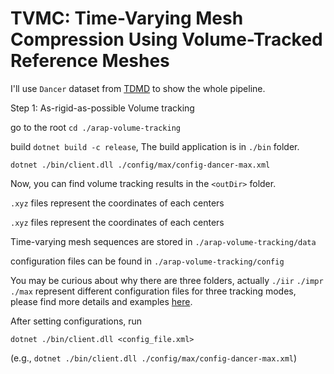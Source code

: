 # **TVMC: Time-Varying Mesh Compression Using Volume-Tracked Reference Meshes**

I'll use `Dancer` dataset from [TDMD](https://multimedia.tencent.com/resources/tdmd) to show the whole pipeline.

Step 1: As-rigid-as-possible Volume tracking

go to the root `cd ./arap-volume-tracking `

build `dotnet build -c release`, The build application is in `./bin` folder.

`dotnet ./bin/client.dll ./config/max/config-dancer-max.xml`

Now, you can find volume tracking results in the `<outDir>` folder.

`.xyz` files represent the coordinates of each centers 

`.xyz` files represent the coordinates of each centers 

Time-varying mesh sequences are stored in `./arap-volume-tracking/data`

configuration files can be found in `./arap-volume-tracking/config`

You may be curious about why there are three folders, actually `./iir` `./impr` `./max` represent different configuration files for three tracking modes, please find more details and examples [here](https://github.com/frozzzen3/TVMC/blob/main/arap-volume-tracking/README.md).

After setting configurations, run

`dotnet ./bin/client.dll <config_file.xml>` 

(e.g., `dotnet ./bin/client.dll ./config/max/config-dancer-max.xml`)
